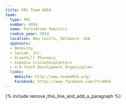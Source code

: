 ```yaml
---
title: FRC Team 4954
team:
  type: FRC
  number: 4954
  name: Palindrome Robotics
  rookie_year: 2014
  location: New Castle, Delaware, USA
  sponsors:
  - Benevity
  - Saviak, Inc.
  - Greenhill Pharmacy
  - Expedia CruiseShipCenters
  - 4-H Youth Development Organization
  links:
    Website: http://www.team4954.org/
    Facebook: https://www.facebook.com/frc4954
---
```


{% include remove_this_line_and_add_a_paragraph %}
